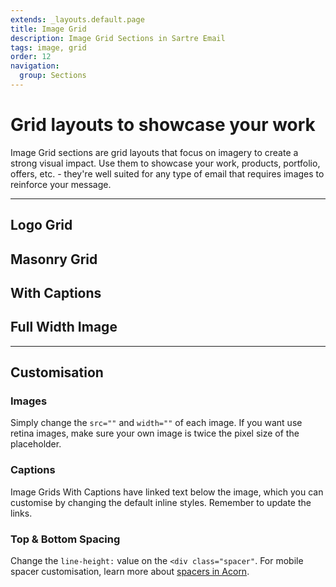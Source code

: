 ```yaml
---
extends: _layouts.default.page
title: Image Grid
description: Image Grid Sections in Sartre Email
tags: image, grid
order: 12
navigation:
  group: Sections
---
```


# Grid layouts to showcase your work

Image Grid sections are grid layouts that focus on imagery to create a strong visual impact. Use them to showcase your work, products, portfolio, offers, etc. - they're well suited for any type of email that requires images to reinforce your message.

---

## Logo Grid

## Masonry Grid

## With Captions

## Full Width Image

---

## Customisation

### Images

Simply change the `src=""` and `width=""` of each image. If you want use retina images, make sure your own image is twice the pixel size of the placeholder.

### Captions

Image Grids With Captions have linked text below the image, which you can customise by changing the default inline styles. Remember to update the links.

### Top & Bottom Spacing

Change the `line-height:` value on the `<div class="spacer"`. For mobile spacer customisation, learn more about [spacers in Acorn](https://thememountain.github.io/acorn/utilities/spacing.html).
